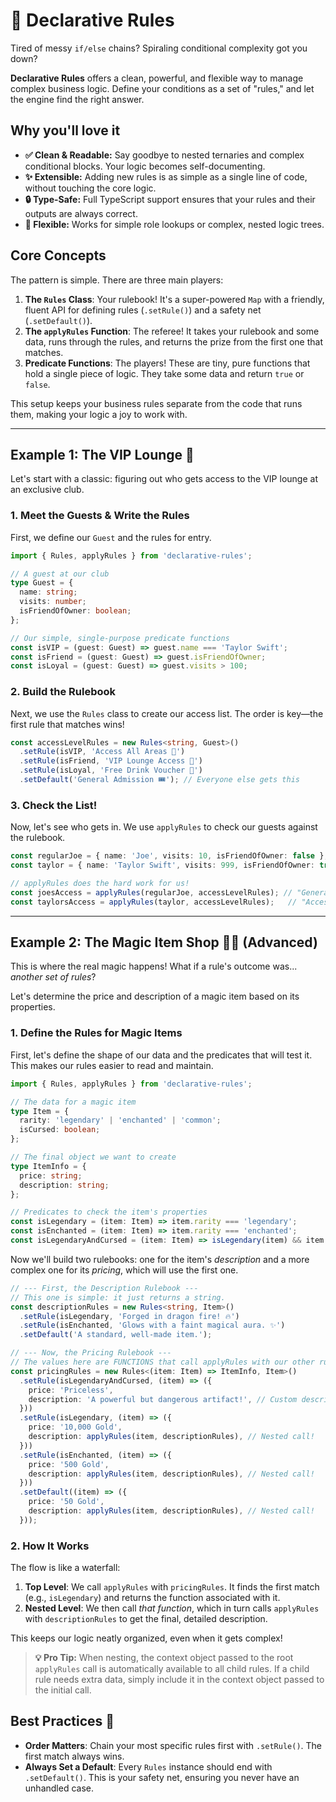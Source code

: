 # 🚦 Declarative Rules

Tired of messy `if/else` chains? Spiraling conditional complexity got you down?

**Declarative Rules** offers a clean, powerful, and flexible way to manage complex business logic. Define your conditions as a set of "rules," and let the engine find the right answer.

## Why you'll love it

- **✅ Clean & Readable:** Say goodbye to nested ternaries and complex conditional blocks. Your logic becomes self-documenting.
- **✨ Extensible:** Adding new rules is as simple as a single line of code, without touching the core logic.
- **🔒 Type-Safe:** Full TypeScript support ensures that your rules and their outputs are always correct.
- **🚀 Flexible:** Works for simple role lookups or complex, nested logic trees.

## Core Concepts

The pattern is simple. There are three main players:

1. **The `Rules` Class**: Your rulebook! It's a super-powered `Map` with a friendly, fluent API for defining rules (`.setRule()`) and a safety net (`.setDefault()`).
2. **The `applyRules` Function**: The referee! It takes your rulebook and some data, runs through the rules, and returns the prize from the first one that matches.
3. **Predicate Functions**: The players! These are tiny, pure functions that hold a single piece of logic. They take some data and return `true` or `false`.

This setup keeps your business rules separate from the code that runs them, making your logic a joy to work with.

---

## Example 1: The VIP Lounge 👑

Let's start with a classic: figuring out who gets access to the VIP lounge at an exclusive club.

### 1. Meet the Guests & Write the Rules

First, we define our `Guest` and the rules for entry.

```typescript
import { Rules, applyRules } from 'declarative-rules';

// A guest at our club
type Guest = {
  name: string;
  visits: number;
  isFriendOfOwner: boolean;
};

// Our simple, single-purpose predicate functions
const isVIP = (guest: Guest) => guest.name === 'Taylor Swift';
const isFriend = (guest: Guest) => guest.isFriendOfOwner;
const isLoyal = (guest: Guest) => guest.visits > 100;

```

### 2. Build the Rulebook

Next, we use the `Rules` class to create our access list. The order is key—the first rule that matches wins!

```typescript
const accessLevelRules = new Rules<string, Guest>()
  .setRule(isVIP, 'Access All Areas 🌟')
  .setRule(isFriend, 'VIP Lounge Access 🥂')
  .setRule(isLoyal, 'Free Drink Voucher 🍹')
  .setDefault('General Admission 🎟️'); // Everyone else gets this
```

### 3. Check the List!

Now, let's see who gets in. We use `applyRules` to check our guests against the rulebook.

```typescript
const regularJoe = { name: 'Joe', visits: 10, isFriendOfOwner: false };
const taylor = { name: 'Taylor Swift', visits: 999, isFriendOfOwner: true };

// applyRules does the hard work for us!
const joesAccess = applyRules(regularJoe, accessLevelRules); // "General Admission 🎟️"
const taylorsAccess = applyRules(taylor, accessLevelRules);   // "Access All Areas 🌟"
```

---

## Example 2: The Magic Item Shop 🧙‍♂️ (Advanced)

This is where the real magic happens! What if a rule's outcome was... *another set of rules*?

Let's determine the price and description of a magic item based on its properties.

### 1. Define the Rules for Magic Items

First, let's define the shape of our data and the predicates that will test it. This makes our rules easier to read and maintain.

```typescript
import { Rules, applyRules } from 'declarative-rules';

// The data for a magic item
type Item = {
  rarity: 'legendary' | 'enchanted' | 'common';
  isCursed: boolean;
};

// The final object we want to create
type ItemInfo = {
  price: string;
  description: string;
};

// Predicates to check the item's properties
const isLegendary = (item: Item) => item.rarity === 'legendary';
const isEnchanted = (item: Item) => item.rarity === 'enchanted';
const isLegendaryAndCursed = (item: Item) => isLegendary(item) && item.isCursed;
```

Now we'll build two rulebooks: one for the item's *description* and a more complex one for its *pricing*, which will use the first one.

```typescript
// --- First, the Description Rulebook ---
// This one is simple: it just returns a string.
const descriptionRules = new Rules<string, Item>()
  .setRule(isLegendary, 'Forged in dragon fire! 🔥')
  .setRule(isEnchanted, 'Glows with a faint magical aura. ✨')
  .setDefault('A standard, well-made item.');

// --- Now, the Pricing Rulebook ---
// The values here are FUNCTIONS that call applyRules with our other rulebook!
const pricingRules = new Rules<(item: Item) => ItemInfo, Item>()
  .setRule(isLegendaryAndCursed, (item) => ({
    price: 'Priceless',
    description: 'A powerful but dangerous artifact!', // Custom description
  }))
  .setRule(isLegendary, (item) => ({
    price: '10,000 Gold',
    description: applyRules(item, descriptionRules), // Nested call!
  }))
  .setRule(isEnchanted, (item) => ({
    price: '500 Gold',
    description: applyRules(item, descriptionRules), // Nested call!
  }))
  .setDefault((item) => ({
    price: '50 Gold',
    description: applyRules(item, descriptionRules), // Nested call!
  }));
```

### 2. How It Works

The flow is like a waterfall:

1. **Top Level**: We call `applyRules` with `pricingRules`. It finds the first match (e.g., `isLegendary`) and returns the function associated with it.
2. **Nested Level**: We then call *that function*, which in turn calls `applyRules` with `descriptionRules` to get the final, detailed description.

This keeps our logic neatly organized, even when it gets complex!

> **💡 Pro Tip:** When nesting, the context object passed to the root `applyRules` call is automatically available to all child rules. If a child rule needs extra data, simply include it in the context object passed to the initial call.

## Best Practices 🚀

- **Order Matters**: Chain your most specific rules first with `.setRule()`. The first match always wins.
- **Always Set a Default**: Every `Rules` instance should end with `.setDefault()`. This is your safety net, ensuring you never have an unhandled case.
